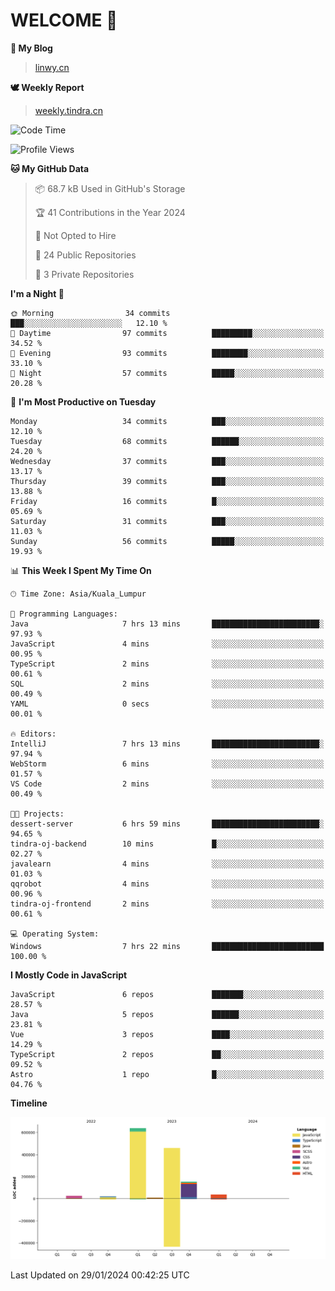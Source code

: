 # WELCOME 👋

**🐶 My Blog**
> [linwy.cn](linwy.cn)

**🕊️ Weekly Report**
> [weekly.tindra.cn](weekly.tindra.cn)
<!--START_SECTION:waka-->
![Code Time](http://img.shields.io/badge/Code%20Time-802%20hrs%205%20mins-blue)

![Profile Views](http://img.shields.io/badge/Profile%20Views-0-blue)

**🐱 My GitHub Data** 

> 📦 68.7 kB Used in GitHub's Storage 
 > 
> 🏆 41 Contributions in the Year 2024
 > 
> 🚫 Not Opted to Hire
 > 
> 📜 24 Public Repositories 
 > 
> 🔑 3 Private Repositories 
 > 
**I'm a Night 🦉** 

```text
🌞 Morning                34 commits          ███░░░░░░░░░░░░░░░░░░░░░░   12.10 % 
🌆 Daytime                97 commits          █████████░░░░░░░░░░░░░░░░   34.52 % 
🌃 Evening                93 commits          ████████░░░░░░░░░░░░░░░░░   33.10 % 
🌙 Night                  57 commits          █████░░░░░░░░░░░░░░░░░░░░   20.28 % 
```
📅 **I'm Most Productive on Tuesday** 

```text
Monday                   34 commits          ███░░░░░░░░░░░░░░░░░░░░░░   12.10 % 
Tuesday                  68 commits          ██████░░░░░░░░░░░░░░░░░░░   24.20 % 
Wednesday                37 commits          ███░░░░░░░░░░░░░░░░░░░░░░   13.17 % 
Thursday                 39 commits          ███░░░░░░░░░░░░░░░░░░░░░░   13.88 % 
Friday                   16 commits          █░░░░░░░░░░░░░░░░░░░░░░░░   05.69 % 
Saturday                 31 commits          ███░░░░░░░░░░░░░░░░░░░░░░   11.03 % 
Sunday                   56 commits          █████░░░░░░░░░░░░░░░░░░░░   19.93 % 
```


📊 **This Week I Spent My Time On** 

```text
🕑︎ Time Zone: Asia/Kuala_Lumpur

💬 Programming Languages: 
Java                     7 hrs 13 mins       ████████████████████████░   97.93 % 
JavaScript               4 mins              ░░░░░░░░░░░░░░░░░░░░░░░░░   00.95 % 
TypeScript               2 mins              ░░░░░░░░░░░░░░░░░░░░░░░░░   00.61 % 
SQL                      2 mins              ░░░░░░░░░░░░░░░░░░░░░░░░░   00.49 % 
YAML                     0 secs              ░░░░░░░░░░░░░░░░░░░░░░░░░   00.01 % 

🔥 Editors: 
IntelliJ                 7 hrs 13 mins       ████████████████████████░   97.94 % 
WebStorm                 6 mins              ░░░░░░░░░░░░░░░░░░░░░░░░░   01.57 % 
VS Code                  2 mins              ░░░░░░░░░░░░░░░░░░░░░░░░░   00.49 % 

🐱‍💻 Projects: 
dessert-server           6 hrs 59 mins       ████████████████████████░   94.65 % 
tindra-oj-backend        10 mins             █░░░░░░░░░░░░░░░░░░░░░░░░   02.27 % 
javalearn                4 mins              ░░░░░░░░░░░░░░░░░░░░░░░░░   01.03 % 
qqrobot                  4 mins              ░░░░░░░░░░░░░░░░░░░░░░░░░   00.96 % 
tindra-oj-frontend       2 mins              ░░░░░░░░░░░░░░░░░░░░░░░░░   00.61 % 

💻 Operating System: 
Windows                  7 hrs 22 mins       █████████████████████████   100.00 % 
```

**I Mostly Code in JavaScript** 

```text
JavaScript               6 repos             ███████░░░░░░░░░░░░░░░░░░   28.57 % 
Java                     5 repos             ██████░░░░░░░░░░░░░░░░░░░   23.81 % 
Vue                      3 repos             ████░░░░░░░░░░░░░░░░░░░░░   14.29 % 
TypeScript               2 repos             ██░░░░░░░░░░░░░░░░░░░░░░░   09.52 % 
Astro                    1 repo              █░░░░░░░░░░░░░░░░░░░░░░░░   04.76 % 
```



**Timeline**

![Lines of Code chart](https://raw.githubusercontent.com/rieraa/rieraa/main/assets/bar_graph.png)


 Last Updated on 29/01/2024 00:42:25 UTC
<!--END_SECTION:waka-->
